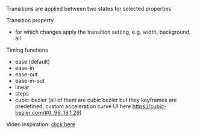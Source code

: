Transitions are applied between two states for selected properties

Transition property
- for which changes apply the transition setting, e.g. width, background, all

Timing functions
- ease (default)
- ease-in
- ease-out
- ease-in-out
- linear
- steps
- cubic-bezier (all of them are cubic bezier but they keyframes are predefined, custom acceleration curve UI here https://cubic-bezier.com/#0,.96,.18,1.29)

Video inspiration: [click here](https://youtu.be/xdap5e3-DwM?si=MaBrD8YSoVw-EHEP)